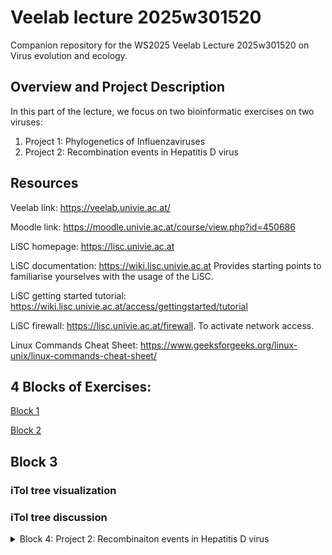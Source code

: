 # Veelab lecture 2025w301520
Companion repository for the WS2025 Veelab Lecture 2025w301520 on Virus evolution and ecology. 

## Overview and Project Description
In this part of the lecture, we focus on two bioinformatic exercises on two viruses:
1. Project 1: Phylogenetics of Influenzaviruses
2. Project 2: Recombination events in Hepatitis D virus


## Resources
Veelab link: https://veelab.univie.ac.at/

Moodle link: https://moodle.univie.ac.at/course/view.php?id=450686

LiSC homepage: https://lisc.univie.ac.at

LiSC documentation: https://wiki.lisc.univie.ac.at Provides starting points to familiarise yourselves with the usage of the LiSC.

LiSC getting started tutorial: https://wiki.lisc.univie.ac.at/access/gettingstarted/tutorial

LiSC firewall: https://lisc.univie.ac.at/firewall. To activate network access.

Linux Commands Cheat Sheet: https://www.geeksforgeeks.org/linux-unix/linux-commands-cheat-sheet/

## 4 Blocks of Exercises:

[Block 1](Block_1.md)

[Block 2](Block_2.md)

  

## Block 3
### iTol tree visualization


### iTol tree discussion

</details>

<details>
  <summary>
    Block 4: Project 2: Recombinaiton events in Hepatitis D virus
  </summary>

## Block 4
### Project 2: Recombination events in Hepatitis D virus
tbd

</details>
